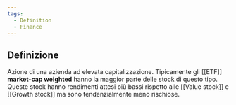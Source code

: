 ```yaml
---
tags:
  - Definition
  - Finance
---
```



## Definizione
Azione di una azienda ad elevata capitalizzazione.
Tipicamente gli [[ETF]] **market-cap weighted** hanno la maggior parte delle stock di questo tipo.
Queste stock hanno rendimenti attesi più bassi rispetto alle [[Value stock]] e [[Growth stock]] ma sono tendenzialmente meno rischiose.